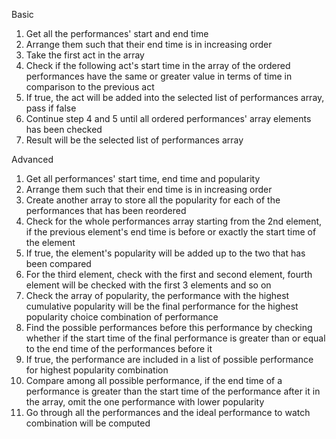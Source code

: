 Basic

1) Get all the performances' start and end time
2) Arrange them such that their end time is in increasing order
3) Take the first act in the array
4) Check if the following act's start time in the array of the ordered performances have the same or greater value in terms of time in comparison to the previous act
5) If true, the act will be added into the selected list of performances array, pass if false
6) Continue step 4 and 5 until all ordered performances' array elements has been checked
7) Result will be the selected list of performances array

Advanced

1) Get all performances' start time, end time and popularity
3) Arrange them such that their end time is in increasing order
3) Create another array to store all the popularity for each of the performances that has been reordered
4) Check for the whole performances array starting from the 2nd element, if the previous element's end time is before or exactly the start time of the element
5) If true, the element's popularity will be added up to the two that has been compared
6) For the third element, check with the first and second element, fourth element will be checked with the first 3 elements and so on
7) Check the array of popularity, the performance with the highest cumulative popularity will be the final performance for the highest popularity choice combination of performance
8) Find the possible performances before this performance by checking whether if the start time of the final performance is greater than or equal to the end time of the performances before it
9) If true, the performance are included in a list of possible performance for highest popularity combination
10) Compare among all possible performance, if the end time of a performance is greater than the start time of the performance after it in the array, omit the one performance with lower popularity
11) Go through all the performances and the ideal performance to watch combination will be computed
